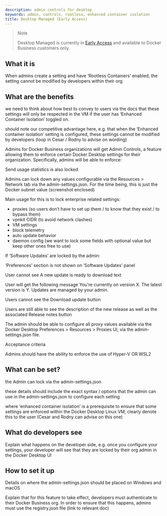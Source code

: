```yaml
---
description: admin controls for desktop
keywords: admin, controls, rootless, enhanced container isolation
title: Desktop Managed (Early Access)
--- 
```


>Note
>
>Desktop Managed is currently in [Early Access](../../release-lifecycle.md#early-access-ea) and available to Docker Business customers only. 

## What it is

When admins create a setting and have ‘Rootless Containers’ enabled, the setting cannot be modified by developers within their org

##  What are the benefits



we need to think about how best to convey to users via the docs that these settings will only be respected in the VM if the user has ‘Enhanced Container Isolation’ toggled on.


should note our competitive advantage here, e.g. that when the ‘Enhanced container isolation’ setting is configured, these settings cannot be modified by developers (loop in Cesar / Rodny to advise on wording)

Admins for Docker Business organizations will get Admin Controls, a feature allowing them to enforce certain Docker Desktop settings for their organization. Specifically, admins will be able to enforce:

Send usage statistics is also locked

Admins can lock down any values configurable via the Resources > Network tab via the admin-settings.json. For the time being, this is just the Docker subnet value (screenshot enclosed)


Main usage for this is to lock enterprise related settings:
 - proxies (so users don’t have to set up them / to know that they exist / to bypass them)
 - vpnkit CIDR (to avoid network clashes)
 - VM settings
 - block telemetry
 - auto update behavior
 - daemon config (we want to lock some fields with optional value but keep other ones free to use)

 If ‘Software Updates’ are locked by the admin:

‘Preferences’ section is not shown on ‘Software Updates’ panel

User cannot see A new update is ready to download text

User will get the following message You're currently on version X. The latest version is Y. Updates are managed by your admin.

Users cannot see the Download update button

Users are still able to see the description of the new release as well as the associated Release notes button

The admin should be able to configure all proxy values available via the Docker Desktop Preferences > Resources >  Proxies UI, via the admin-settings.json file.

Acceptance criteria

Admins should have the ability to enforce the use of Hyper-V OR WSL2



## What can be set?

 the Admin can lock via the admin-settings.json



these details should include the exact syntax / options that the admin can use in the admin-settings.json to configure each setting

where ‘enhanced container isolation’ is a prerequisite to ensure that some settings are enforced within the Docker Desktop Linux VM, clearly denote this to the user (Cesar and Rodny can advise on this one)

## What do developers see 

Explain what happens on the developer side, e.g. once you configure your settings, your developer will see that they are locked by their org admin in the Docker Desktop UI

## How to set it up

Details on where the admin-settings.json should be placed on Windows and macOS

Explain that for this feature to take effect, developers must authenticate to their Docker Business org. In order to ensure that this happens, admins must use the registry.json file (link to relevant doc)

